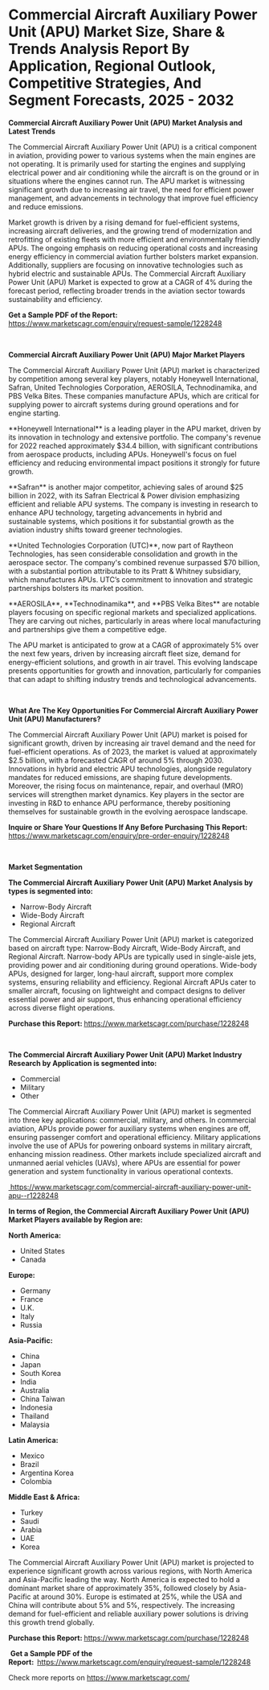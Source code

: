 <p><h1>Commercial Aircraft Auxiliary Power Unit (APU) Market Size, Share & Trends Analysis Report By Application, Regional Outlook, Competitive Strategies, And Segment Forecasts, 2025 - 2032</h1></p><p><strong>Commercial Aircraft Auxiliary Power Unit (APU) Market Analysis and Latest Trends</strong></p>
<p><p>The Commercial Aircraft Auxiliary Power Unit (APU) is a critical component in aviation, providing power to various systems when the main engines are not operating. It is primarily used for starting the engines and supplying electrical power and air conditioning while the aircraft is on the ground or in situations where the engines cannot run. The APU market is witnessing significant growth due to increasing air travel, the need for efficient power management, and advancements in technology that improve fuel efficiency and reduce emissions.</p><p>Market growth is driven by a rising demand for fuel-efficient systems, increasing aircraft deliveries, and the growing trend of modernization and retrofitting of existing fleets with more efficient and environmentally friendly APUs. The ongoing emphasis on reducing operational costs and increasing energy efficiency in commercial aviation further bolsters market expansion. Additionally, suppliers are focusing on innovative technologies such as hybrid electric and sustainable APUs. The Commercial Aircraft Auxiliary Power Unit (APU) Market is expected to grow at a CAGR of 4% during the forecast period, reflecting broader trends in the aviation sector towards sustainability and efficiency.</p></p>
<p><strong>Get a Sample PDF of the Report:&nbsp;</strong> <a href="https://www.marketscagr.com/enquiry/request-sample/1228248?utm_campaign=3509&utm_medium=2&utm_source=Github&utm_content=ia&utm_term=31032025&utm_id=commercial-aircraft-auxiliary-power-unit-apu">https://www.marketscagr.com/enquiry/request-sample/1228248</a></p>
<p>&nbsp;</p>
<p><strong>Commercial Aircraft Auxiliary Power Unit (APU) Major Market Players</strong></p>
<p><p>The Commercial Aircraft Auxiliary Power Unit (APU) market is characterized by competition among several key players, notably Honeywell International, Safran, United Technologies Corporation, AEROSILA, Technodinamika, and PBS Velka Bites. These companies manufacture APUs, which are critical for supplying power to aircraft systems during ground operations and for engine starting.</p><p>**Honeywell International** is a leading player in the APU market, driven by its innovation in technology and extensive portfolio. The company's revenue for 2022 reached approximately $34.4 billion, with significant contributions from aerospace products, including APUs. Honeywell's focus on fuel efficiency and reducing environmental impact positions it strongly for future growth.</p><p>**Safran** is another major competitor, achieving sales of around $25 billion in 2022, with its Safran Electrical & Power division emphasizing efficient and reliable APU systems. The company is investing in research to enhance APU technology, targeting advancements in hybrid and sustainable systems, which positions it for substantial growth as the aviation industry shifts toward greener technologies.</p><p>**United Technologies Corporation (UTC)**, now part of Raytheon Technologies, has seen considerable consolidation and growth in the aerospace sector. The company's combined revenue surpassed $70 billion, with a substantial portion attributable to its Pratt & Whitney subsidiary, which manufactures APUs. UTC’s commitment to innovation and strategic partnerships bolsters its market position.</p><p>**AEROSILA**, **Technodinamika**, and **PBS Velka Bites** are notable players focusing on specific regional markets and specialized applications. They are carving out niches, particularly in areas where local manufacturing and partnerships give them a competitive edge.</p><p>The APU market is anticipated to grow at a CAGR of approximately 5% over the next few years, driven by increasing aircraft fleet size, demand for energy-efficient solutions, and growth in air travel. This evolving landscape presents opportunities for growth and innovation, particularly for companies that can adapt to shifting industry trends and technological advancements.</p></p>
<p>&nbsp;</p>
<p><strong>What Are The Key Opportunities For Commercial Aircraft Auxiliary Power Unit (APU) Manufacturers?</strong></p>
<p><p>The Commercial Aircraft Auxiliary Power Unit (APU) market is poised for significant growth, driven by increasing air travel demand and the need for fuel-efficient operations. As of 2023, the market is valued at approximately $2.5 billion, with a forecasted CAGR of around 5% through 2030. Innovations in hybrid and electric APU technologies, alongside regulatory mandates for reduced emissions, are shaping future developments. Moreover, the rising focus on maintenance, repair, and overhaul (MRO) services will strengthen market dynamics. Key players in the sector are investing in R&D to enhance APU performance, thereby positioning themselves for sustainable growth in the evolving aerospace landscape.</p></p>
<p><strong>Inquire or Share Your Questions If Any Before Purchasing This Report:</strong> <a href="https://www.marketscagr.com/enquiry/pre-order-enquiry/1228248?utm_campaign=3509&utm_medium=2&utm_source=Github&utm_content=ia&utm_term=31032025&utm_id=commercial-aircraft-auxiliary-power-unit-apu">https://www.marketscagr.com/enquiry/pre-order-enquiry/1228248</a></p>
<p>&nbsp;</p>
<p><strong>Market Segmentation</strong></p>
<p><strong>The Commercial Aircraft Auxiliary Power Unit (APU) Market Analysis by types is segmented into:</strong></p>
<p><ul><li>Narrow-Body Aircraft</li><li>Wide-Body Aircraft</li><li>Regional Aircraft</li></ul></p>
<p><p>The Commercial Aircraft Auxiliary Power Unit (APU) market is categorized based on aircraft type: Narrow-Body Aircraft, Wide-Body Aircraft, and Regional Aircraft. Narrow-body APUs are typically used in single-aisle jets, providing power and air conditioning during ground operations. Wide-body APUs, designed for larger, long-haul aircraft, support more complex systems, ensuring reliability and efficiency. Regional Aircraft APUs cater to smaller aircraft, focusing on lightweight and compact designs to deliver essential power and air support, thus enhancing operational efficiency across diverse flight operations.</p></p>
<p><strong>Purchase this Report:&nbsp;</strong><a href="https://www.marketscagr.com/purchase/1228248?utm_campaign=3509&utm_medium=2&utm_source=Github&utm_content=ia&utm_term=31032025&utm_id=commercial-aircraft-auxiliary-power-unit-apu">https://www.marketscagr.com/purchase/1228248</a></p>
<p>&nbsp;</p>
<p><strong>The Commercial Aircraft Auxiliary Power Unit (APU) Market Industry Research by Application is segmented into:</strong></p>
<p><ul><li>Commercial</li><li>Military</li><li>Other</li></ul></p>
<p><p>The Commercial Aircraft Auxiliary Power Unit (APU) market is segmented into three key applications: commercial, military, and others. In commercial aviation, APUs provide power for auxiliary systems when engines are off, ensuring passenger comfort and operational efficiency. Military applications involve the use of APUs for powering onboard systems in military aircraft, enhancing mission readiness. Other markets include specialized aircraft and unmanned aerial vehicles (UAVs), where APUs are essential for power generation and system functionality in various operational contexts.</p></p>
<p><a href="https://www.marketscagr.com/commercial-aircraft-auxiliary-power-unit-apu--r1228248?utm_campaign=3509&utm_medium=2&utm_source=Github&utm_content=ia&utm_term=31032025&utm_id=commercial-aircraft-auxiliary-power-unit-apu">&nbsp;https://www.marketscagr.com/commercial-aircraft-auxiliary-power-unit-apu--r1228248</a></p>
<p><strong>In terms of Region, the Commercial Aircraft Auxiliary Power Unit (APU) Market Players available by Region are:</strong></p>
<p>
    <p> <strong> North America: </strong>
        <ul>
            <li>United States</li>
            <li>Canada</li>
        </ul>
        </p> 
    <p> <strong> Europe: </strong>
        <ul>
            <li>Germany</li>
            <li>France</li>
            <li>U.K.</li>
            <li>Italy</li>
            <li>Russia</li>
        </ul>
        </p> 
    <p> <strong> Asia-Pacific: </strong>
        <ul>
            <li>China</li>
            <li>Japan</li>
            <li>South Korea</li>
            <li>India</li>
            <li>Australia</li>
            <li>China Taiwan</li>
            <li>Indonesia</li>
            <li>Thailand</li>
            <li>Malaysia</li>
        </ul>
        </p> 
    <p> <strong> Latin America: </strong>
        <ul>
            <li>Mexico</li>
            <li>Brazil</li>
            <li>Argentina Korea</li>
            <li>Colombia</li>
        </ul>
        </p> 
    <p> <strong> Middle East & Africa: </strong>
        <ul>
            <li>Turkey</li>
            <li>Saudi</li>
            <li>Arabia</li>
            <li>UAE</li>
            <li>Korea</li>
        </ul>
    </p>
    </p>
<p><p>The Commercial Aircraft Auxiliary Power Unit (APU) market is projected to experience significant growth across various regions, with North America and Asia-Pacific leading the way. North America is expected to hold a dominant market share of approximately 35%, followed closely by Asia-Pacific at around 30%. Europe is estimated at 25%, while the USA and China will contribute about 5% and 5%, respectively. The increasing demand for fuel-efficient and reliable auxiliary power solutions is driving this growth trend globally.</p></p>
<p><strong>Purchase this Report: </strong><a href="https://www.marketscagr.com/purchase/1228248?utm_campaign=3509&utm_medium=2&utm_source=Github&utm_content=ia&utm_term=31032025&utm_id=commercial-aircraft-auxiliary-power-unit-apu">https://www.marketscagr.com/purchase/1228248</a></p>
<p>&nbsp;<strong>Get a Sample PDF of the Report:&nbsp;&nbsp;</strong><a href="https://www.marketscagr.com/enquiry/request-sample/1228248?utm_campaign=3509&utm_medium=2&utm_source=Github&utm_content=ia&utm_term=31032025&utm_id=commercial-aircraft-auxiliary-power-unit-apu">https://www.marketscagr.com/enquiry/request-sample/1228248</a></p>
<p><strong></strong></p>
<p>Check more reports on <a href="https://www.marketscagr.com/?utm_campaign=3509&utm_medium=2&utm_source=Github&utm_content=ia&utm_term=31032025&utm_id=commercial-aircraft-auxiliary-power-unit-apu">https://www.marketscagr.com/</a></p>